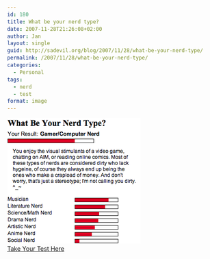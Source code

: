 ```yaml
---
id: 180
title: What be your nerd type?
date: 2007-11-28T21:26:08+02:00
author: Jan
layout: single
guid: http://sadevil.org/blog/2007/11/28/what-be-your-nerd-type/
permalink: /2007/11/28/what-be-your-nerd-type/
categories:
  - Personal
tags:
  - nerd
  - test
format: image
---
```

[![Gamer Nerd][img]  
Take Your Test Here][url]

[url]: http://www.gotoquiz.com/what_be_your_nerd_type
[img]: /assets/images/2005/11/Picture_1.png "Gamer/Computer nerd"
